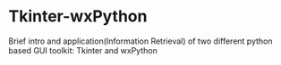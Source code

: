 # Tkinter-wxPython
Brief intro and application(Information Retrieval) of two different python based GUI toolkit: Tkinter and wxPython
